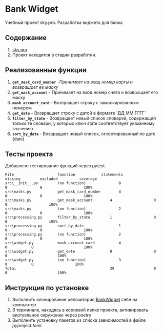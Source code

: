 # Bank Widget
Учебный проект sky.pro. Разработка виджета для банка

## Содержание
1. [sky.pro](https://my.sky.pro)
2. Проект находится в стадии разработки.
 
## Реализованные функции
1. **`get_mask_card_number`** -_Принимает на вход номер карты и возвращает ее маску_
2. **`get_mask_account`** - Принимает на вход номер счета и возвращает его маску
3. **`mask_account_card`** - Возвращает строку с замаскированным номером
4. **`get_date`** - Возвращает строку с датой в формате 'ДД.ММ.ГГГГ'
5. **`filter_by_state`** - Возвращает новый список словарей, содержащий только те словари, у которых ключ state соответствует указанному значению
6. **`sort_by_date`** - Возвращает новый список, отсортированный по дате (date)

## Тесты проекта
Добавлено тестирование функций через pytest.


~~~
File        	        function        	statements	        missing     	excluded	      coverage
src\__init__.py	        (no function)       	    0	                0           	0	                100%
src\masks.py	        get_mask_card_number        4	                0           	0                	100%
src\masks.py	        get_mask_account	    4	                0              	0	                100%
src\masks.py	        (no function)	            2	                0           	0                 	100%
src\processing.py       filter_by_state 	    1               	0	        0	                100%
src\processing.py       sort_by_date	            1	                0           	0	                100%
src\processing.py       (no function)               2	                0           	0                	100%
src\widget.py	        mask_account_card   	    4               	0	        0           	        100%
src\widget.py	        get_date	            8                   0           	0           	        100%
src\widget.py	        (no function)	            3                   0	        0	                100%
Total	 	                                    29              	0	        0                       100%
~~~~


## Инструкция по установке
1. Выполнить клонирование репозитория [BankWidget](https://github.com/MikSol777/progect-bank-wiget) себе на компьютер
2. В терминале, находясь в корневой папке проекта, активировать виртуальное окружение через poetry
3. Выполнить установку пакетов из списка зависимостей в файле _pyproject.toml_.
